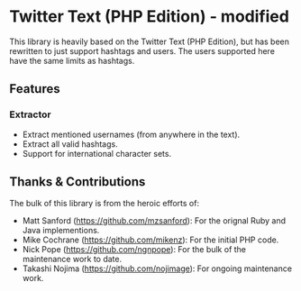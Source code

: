 # Twitter Text (PHP Edition) - modified #

This library is heavily based on the Twitter Text (PHP Edition), but has been
rewritten to just support hashtags and users. The users supported here have
the same limits as hashtags.

## Features ##

### Extractor ###

 - Extract mentioned usernames (from anywhere in the text).
 - Extract all valid hashtags.
 - Support for international character sets.

## Thanks & Contributions ##

The bulk of this library is from the heroic efforts of:

 - Matt Sanford (https://github.com/mzsanford): For the orignal Ruby and Java implementions.
 - Mike Cochrane (https://github.com/mikenz): For the initial PHP code.
 - Nick Pope (https://github.com/ngnpope): For the bulk of the maintenance work to date.
 - Takashi Nojima (https://github.com/nojimage): For ongoing maintenance work.
